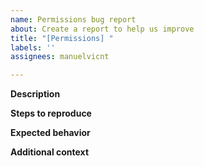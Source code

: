 ```yaml
---
name: Permissions bug report
about: Create a report to help us improve
title: "[Permissions] "
labels: ''
assignees: manuelvicnt

---
```


**Description**

**Steps to reproduce**

**Expected behavior** 

**Additional context**
